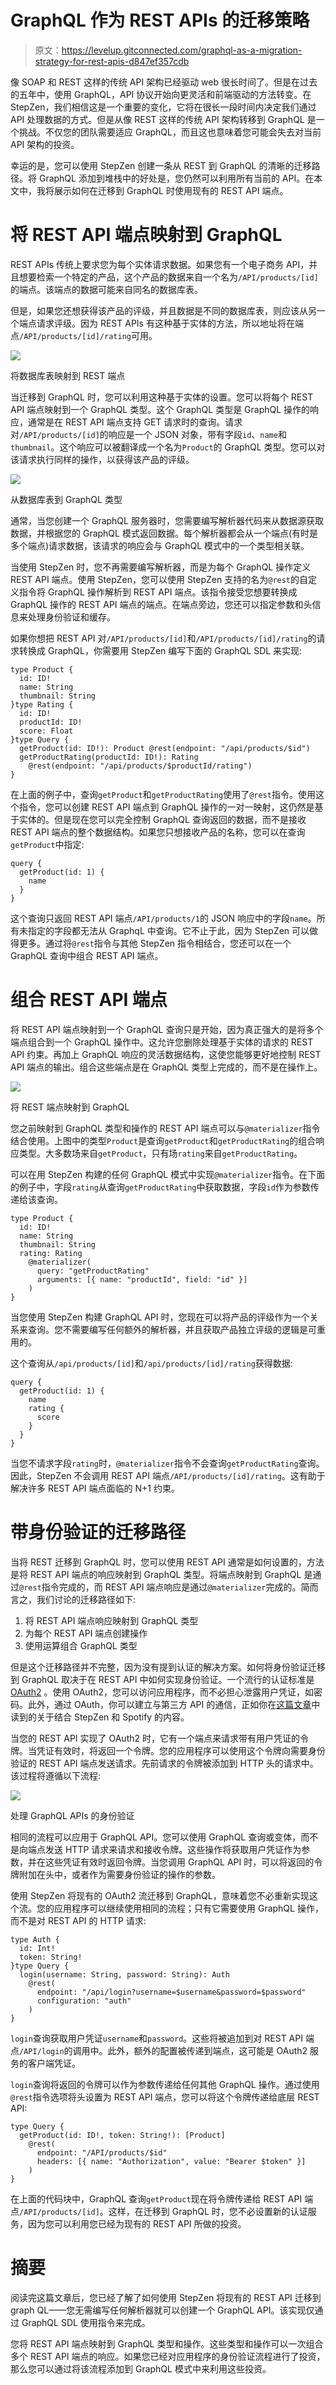 # GraphQL 作为 REST APIs 的迁移策略

> 原文：<https://levelup.gitconnected.com/graphql-as-a-migration-strategy-for-rest-apis-d847ef357cdb>

像 SOAP 和 REST 这样的传统 API 架构已经驱动 web 很长时间了。但是在过去的五年中，使用 GraphQL，API 协议开始向更灵活和前端驱动的方法转变。在 StepZen，我们相信这是一个重要的变化，它将在很长一段时间内决定我们通过 API 处理数据的方式。但是从像 REST 这样的传统 API 架构转移到 GraphQL 是一个挑战。不仅您的团队需要适应 GraphQL，而且这也意味着您可能会失去对当前 API 架构的投资。

幸运的是，您可以使用 StepZen 创建一条从 REST 到 GraphQL 的清晰的迁移路径。将 GraphQL 添加到堆栈中的好处是，您仍然可以利用所有当前的 API。在本文中，我将展示如何在迁移到 GraphQL 时使用现有的 REST API 端点。

# 将 REST API 端点映射到 GraphQL

REST APIs 传统上要求您为每个实体请求数据。如果您有一个电子商务 API，并且想要检索一个特定的产品，这个产品的数据来自一个名为`/API/products/[id]`的端点。该端点的数据可能来自同名的数据库表。

但是，如果您还想获得该产品的评级，并且数据是不同的数据库表，则应该从另一个端点请求评级。因为 REST APIs 有这种基于实体的方法，所以地址将在端点`/API/products/[id]/rating`可用。

![](img/f13ba930a616a322ba39d7ac40fdfb2f.png)

将数据库表映射到 REST 端点

当迁移到 GraphQL 时，您可以利用这种基于实体的设置。您可以将每个 REST API 端点映射到一个 GraphQL 类型。这个 GraphQL 类型是 GraphQL 操作的响应，通常是在 REST API 端点支持 GET 请求时的查询。请求对`/API/products/[id]`的响应是一个 JSON 对象，带有字段`id`、`name`和`thumbnail`。这个响应可以被翻译成一个名为`Product`的 GraphQL 类型。您可以对该请求执行同样的操作，以获得该产品的评级。

![](img/4e3e68064539c4f03d0b728ccafb0fb6.png)

从数据库表到 GraphQL 类型

通常，当您创建一个 GraphQL 服务器时，您需要编写解析器代码来从数据源获取数据，并根据您的 GraphQL 模式返回数据。每个解析器都会从一个端点(有时是多个端点)请求数据，该请求的响应会与 GraphQL 模式中的一个类型相关联。

当使用 StepZen 时，您不再需要编写解析器，而是为每个 GraphQL 操作定义 REST API 端点。使用 StepZen，您可以使用 StepZen 支持的名为`@rest`的自定义指令将 GraphQL 操作解析到 REST API 端点。该指令接受您想要转换成 GraphQL 操作的 REST API 端点的端点。在端点旁边，您还可以指定参数和头信息来处理身份验证和缓存。

如果你想把 REST API 对`/API/products/[id]`和`/API/products/[id]/rating`的请求转换成 GraphQL，你需要用 StepZen 编写下面的 GraphQL SDL 来实现:

```
type Product {
  id: ID!
  name: String
  thumbnail: String
}type Rating {
  id: ID!
  productId: ID!
  score: Float
}type Query {
  getProduct(id: ID!): Product @rest(endpoint: "/api/products/$id")
  getProductRating(productId: ID!): Rating
    @rest(endpoint: "/api/products/$productId/rating")
}
```

在上面的例子中，查询`getProduct`和`getProductRating`使用了`@rest`指令。使用这个指令，您可以创建 REST API 端点到 GraphQL 操作的一对一映射，这仍然是基于实体的。但是现在您可以完全控制 GraphQL 查询返回的数据，而不是接收 REST API 端点的整个数据结构。如果您只想接收产品的名称，您可以在查询`getProduct`中指定:

```
query {
  getProduct(id: 1) {
    name
  }
}
```

这个查询只返回 REST API 端点`/API/products/1`的 JSON 响应中的字段`name`。所有未指定的字段都无法从 GraphqL 中查询。它不止于此，因为 StepZen 可以做得更多。通过将`@rest`指令与其他 StepZen 指令相结合，您还可以在一个 GraphQL 查询中组合 REST API 端点。

# 组合 REST API 端点

将 REST API 端点映射到一个 GraphQL 查询只是开始，因为真正强大的是将多个端点组合到一个 GraphQL 操作中。这允许您删除处理基于实体的请求的 REST API 约束。再加上 GraphQL 响应的灵活数据结构，这使您能够更好地控制 REST API 端点的输出。组合这些端点是在 GraphQL 类型上完成的，而不是在操作上。

![](img/32d72a95fc3a058342bfd2038a8a245e.png)

将 REST 端点映射到 GraphQL

您之前映射到 GraphQL 类型和操作的 REST API 端点可以与`@materializer`指令结合使用。上图中的类型`Product`是查询`getProduct`和`getProductRating`的组合响应类型。大多数场来自`getProduct`，只有场`rating`来自`getProductRating`。

可以在用 StepZen 构建的任何 GraphQL 模式中实现`@materializer`指令。在下面的例子中，字段`rating`从查询`getProductRating`中获取数据，字段`id`作为参数传递给该查询。

```
type Product {
  id: ID!
  name: String
  thumbnail: String
  rating: Rating
    @materializer(
      query: "getProductRating"
      arguments: [{ name: "productId", field: "id" }]
    )
}
```

当您使用 StepZen 构建 GraphQL API 时，您现在可以将产品的评级作为一个关系来查询。您不需要编写任何额外的解析器，并且获取产品独立评级的逻辑是可重用的。

这个查询从`/api/products/[id]`和`/api/products/[id]/rating`获得数据:

```
query {
  getProduct(id: 1) {
    name
    rating {
      score
    }
  }
}
```

当您不请求字段`rating`时，`@materializer`指令不会查询`getProductRating`查询。因此，StepZen 不会调用 REST API 端点`/API/products/[id]/rating`。这有助于解决许多 REST API 端点面临的 N+1 约束。

# 带身份验证的迁移路径

当将 REST 迁移到 GraphQL 时，您可以使用 REST API 通常是如何设置的，方法是将 REST API 端点的响应映射到 GraphQL 类型。将端点映射到 GraphQL 是通过`@rest`指令完成的，而 REST API 端点响应是通过`@materializer`完成的。简而言之，我们讨论的迁移路径如下:

1.  将 REST API 端点响应映射到 GraphQL 类型
2.  为每个 REST API 端点创建操作
3.  使用运算组合 GraphQL 类型

但是这个迁移路径并不完整，因为没有提到认证的解决方案。如何将身份验证迁移到 GraphQL 取决于在 REST API 中如何实现身份验证。一个流行的认证标准是 [OAuth2](https://oauth.net/) 。使用 OAuth2，您可以访问应用程序，而不必担心泄露用户凭证，如密码。此外，通过 OAuth，你可以建立与第三方 API 的通信，正如你在[这篇文章](https://stepzen.com/blog/spotify-oauth-2-tokens-in-3-steps)中读到的关于结合 StepZen 和 Spotify 的内容。

当您的 REST API 实现了 OAuth2 时，它有一个端点来请求带有用户凭证的令牌。当凭证有效时，将返回一个令牌。您的应用程序可以使用这个令牌向需要身份验证的 REST API 端点发送请求。先前请求的令牌被添加到 HTTP 头的请求中。该过程将遵循以下流程:

![](img/b6e24dc1e6a720c55a13af33bdd95758.png)

处理 GraphQL APIs 的身份验证

相同的流程可以应用于 GraphQL API。您可以使用 GraphQL 查询或变体，而不是向端点发送 HTTP 请求来请求和接收令牌。这些操作将获取用户凭证作为参数，并在这些凭证有效时返回令牌。当您调用 GraphQL API 时，可以将返回的令牌附加在头中，或者作为需要身份验证的操作的参数。

使用 StepZen 将现有的 OAuth2 流迁移到 GraphQL，意味着您不必重新实现这个流。您的应用程序可以继续使用相同的流程；只有它需要使用 GraphQL 操作，而不是对 REST API 的 HTTP 请求:

```
type Auth {
  id: Int!
  token: String!
}type Query {
  login(username: String, password: String): Auth
    @rest(
      endpoint: "/api/login?username=$username&password=$password"
      configuration: "auth"
    )
}
```

`login`查询获取用户凭证`username`和`password`。这些将被追加到对 REST API 端点`/API/login`的调用中。此外，额外的配置被传递到端点，这可能是 OAuth2 服务的客户端凭证。

`login`查询将返回的令牌可以作为参数传递给任何其他 GraphQL 操作。通过使用`@rest`指令选项将头设置为 REST API 端点，您可以将这个令牌传递给底层 REST API:

```
type Query {
  getProduct(id: ID!, token: String!): [Product]
    @rest(
      endpoint: "/API/products/$id"
      headers: [{ name: "Authorization", value: "Bearer $token" }]
    )
}
```

在上面的代码块中，GraphQL 查询`getProduct`现在将令牌传递给 REST API 端点`/API/products/[id]`。这样，在迁移到 GraphQL 时，您不必设置新的认证服务，因为您可以利用您已经为现有的 REST API 所做的投资。

# 摘要

阅读完这篇文章后，您已经了解了如何使用 StepZen 将现有的 REST API 迁移到 graph QL——您无需编写任何解析器就可以创建一个 GraphQL API。该实现仅通过 GraphQL SDL 使用指令来完成。

您将 REST API 端点映射到 GraphQL 类型和操作。这些类型和操作可以一次组合多个 REST API 端点的响应。如果您已经对应用程序的身份验证流程进行了投资，那么您可以通过将该流程添加到 GraphQL 模式中来利用这些投资。